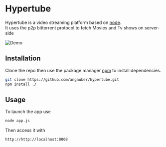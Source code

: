 # Hypertube

Hypertube is a video streaming platform based on [node](https://nodejs.org/en/).\
It uses the p2p bittorrent protocol to fetch Movies and Tv shows on server-side

![Demo](data/demo.gif)

## Installation

Clone the repo then use the package manager [npm](https://www.npmjs.com/get-npm) to install dependencies.

```bash
git clone https://github.com/angauber/hypertube.git
npm install ./
```

## Usage
To launch the app use
```bash
node app.js
```
Then access it with
```bash
http://http://localhost:8008
```
